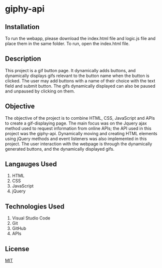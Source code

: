 # giphy-api

## Installation
To run the webapp, please download the index.html file and logic.js file and place them in the same folder. To run, open the index.html file.

## Description
This project is a gif button page. It dynamically adds buttons, and dynamically displays gifs relevant to the button name when the button is clicked.
The user may add buttons with a name of their choice with the text field and submit button. The gifs dynamically displayed can also be paused and unpaused by clicking on them. 

## Objective
The objective of the project is to combine HTML, CSS, JavaScript and APIs to create a gif-displaying page. The main focus was on the Jquery ajax method used to request information from online APIs; the API used in this project was the giphy-api. Dynamically moving and creating HTML elements using jQuery methods and event listeners was also implemented in this project. The user interaction with the webpage is through the dynamically generated buttons, and the dynamically displayed gifs.

## Langauges Used
1. HTML
2. CSS
3. JavaScript
4. jQuery


## Technologies Used
1. Visual Studio Code
2. Git
3. GitHub
4. APIs


## License
[MIT](https://chosealicense.com/licenses/mit/)

